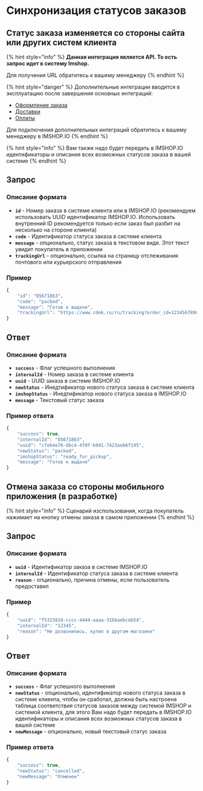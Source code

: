 # Синхронизация статусов заказов

## Статус заказа изменяется со стороны сайта или других систем клиента

{% hint style="info" %}
**Данная интеграция является API. То есть запрос идет в систему Imshop.**

Для получения URL обратитесь к вашему менеджеру
{% endhint %}



{% hint style="danger" %}
Дополнительные интеграции вводятся в эксплуатацию после завершения основных интеграций:

* [Оформление заказа](../oformlenie-zakaza.-dostavki-oplaty/order.md)
* [Доставки](../oformlenie-zakaza.-dostavki-oplaty/deliveries.md)
* [Оплаты](../oformlenie-zakaza.-dostavki-oplaty/payments.md)

Для подключения дополнительных интеграций обратитесь к вашему менеджеру в IMSHOP.IO
{% endhint %}

{% hint style="info" %}
Вам также надо будет передать в IMSHOP.IO идентификаторы и описания всех возможных статусов заказа в вашей системе
{% endhint %}

## Запрос

### Описание формата

* **`id`** - Номер заказа в системе клиента или в IMSHOP.IO \(рекомендуем использовать UUID идентификатор IMSHOP.IO. Использовать внутренний ID рекомендуется только если заказ был разбит на несколько на стороне клиента\)
* **`code`** - Идентификатор статуса заказа в системе клиента
* **`message`** - опционально, статус заказа в текстовом виде. Этот текст увидит покупатель в приложении
* **`trackingUrl`** - опционально, ссылка на страницу отслеживания почтового или курьерского отправления

### Пример

```javascript
{
    "id": "05671863",
    "code": "packed",
    "message": "Готов к выдаче",
    "trackingUrl": "https://www.cdek.ru/ru/tracking?order_id=1234567890"
}
```

## Ответ

### Описание формата

* **`success`** - Флаг успешного выполнения
* **`internalId`** - Номер заказа в системе клиента
* **`uuid`** - UUID заказа в системе IMSHOP.IO
* **`newStatus`** - Инедтификатор нового статуса заказа в системе клиента
* **`imshopStatus`** - Инедтификатор нового статуса заказа в IMSHOP.IO
* **`message`** - Текстовый статус заказа

### Пример ответа

```javascript
{
    "success": true,
    "internalId": "05671863",
    "uuid": "cfe64e76-dbc4-4f0f-b9d1-7423aeb6f195",
    "newStatus": "packed",
    "imshopStatus": "ready_for_pickup",
    "message": "Готов к выдаче"
}
```

## Отмена заказа со стороны мобильного приложения \(в разработке\)

{% hint style="info" %}
Сценарий изспользования, когда покупатель нажимает на кнопку отмены заказа в самом приложении
{% endhint %}

## Запрос

### Описание формата

* **`uuid`** - Идентификатор заказа в системе IMSHOP.IO
* **`internalId`** - Идентификатор статуса заказа в системе клиента
* **`reason`** - опционально, причина отмены, если пользователь предоставил

### Пример

```javascript
{
    "uuid": "f5315818-cccc-4444-aaaa-31b6aebceb54",
    "internalId": "12345",
    "reason": "Не дозвонились, купил в другом магазине"
}
```

## Ответ

### Описание формата

* **`success`** - Флаг успешного выполнения
* **`newStatus`** - опционально, идентификатор нового статуса заказа в системе клиента,  чтобы он сработал, должна быть настроена таблица соответствия статусов заказов между системой IMSHOP и системой клиента, для этого Вам надо будет передать в IMSHOP.IO идентификаторы и описания всех возможных статусов заказа в вашей системе
* **`newMessage`** - опционально, новый текстовый статус заказа

### Пример ответа

```javascript
{
    "success": true,
    "newStatus": "cancelled",
    "newMessage": "Отменен"
}
```

